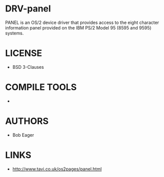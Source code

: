 # DRV-panel
PANEL is an OS/2 device driver that provides access to the eight character information panel provided on the IBM PS/2 Model 95 (8595 and 9595) systems. 

LICENSE
===============
* BSD 3-Clauses

COMPILE TOOLS
===============
* 
 
AUTHORS
===============
* Bob Eager

LINKS
===============
* http://www.tavi.co.uk/os2pages/panel.html
